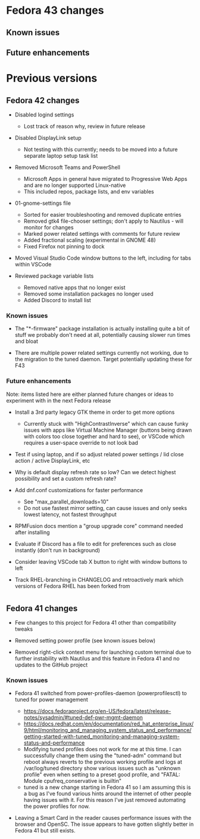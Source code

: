 # Fedora 43 changes


## Known issues


## Future enhancements

#
# Previous versions
## Fedora 42 changes
- Disabled logind settings
    - Lost track of reason why, review in future release

- Disabled DisplayLink setup
    - Not testing with this currently; needs to be moved into a future separate laptop setup task list

- Removed Microsoft Teams and PowerShell
    - Microsoft Apps in general have migrated to Progressive Web Apps and are no longer supported Linux-native
    - This included repos, package lists, and env variables

- 01-gnome-settings file
    - Sorted for easier troubleshooting and removed duplicate entries
    - Removed gtk4 file-chooser settings; don't apply to Nautilus - will monitor for changes
    - Marked power related settings with comments for future review
    - Added fractional scaling (experimental in GNOME 48)
    - Fixed Firefox not pinning to dock

- Moved Visual Studio Code window buttons to the left, including for tabs within VSCode

- Reviewed package variable lists
    - Removed native apps that no longer exist
    - Removed some installation packages no longer used
    - Added Discord to install list


### Known issues
- The "*-firmware" package installation is actually installing quite a bit of stuff we probably don't need at all, potentially causing slower run times and bloat

- There are multiple power related settings currently not working, due to the migration to the tuned daemon. Target potentially updating these for F43


### Future enhancements
Note: items listed here are either planned future changes or ideas to experiment with in the next Fedora release

- Install a 3rd party legacy GTK theme in order to get more options
    - Currently stuck with "HighContrastInverse" which can cause funky issues with apps like Virtual Machine Manager (buttons being drawn with colors too close together and hard to see), or VSCode which requires a user-space override to not look bad

- Test if using laptop, and if so adjust related power settings / lid close action / active DisplayLink, etc

- Why is default display refresh rate so low? Can we detect highest possibility and set a custom refresh rate?

- Add dnf.conf customizations for faster performance
    - See "max_parallel_downloads=10"
    - Do not use fastest mirror setting, can cause issues and only seeks lowest latency, not fastest throughput

- RPMFusion docs mention a "group upgrade core" command needed after installing

- Evaluate if Discord has a file to edit for preferences such as close instantly (don't run in background)

- Consider leaving VSCode tab X button to right with window buttons to left

- Track RHEL-branching in CHANGELOG and retroactively mark which versions of Fedora RHEL has been forked from

#
## Fedora 41 changes
- Few changes to this project for Fedora 41 other than compatibility tweaks

- Removed setting power profile (see known issues below)

- Removed right-click context menu for launching custom terminal due to further instability with Nautilus and this feature in Fedora 41 and no updates to the GitHub project


### Known issues

- Fedora 41 switched from power-profiles-daemon (powerprofilesctl) to tuned for power management
    - https://docs.fedoraproject.org/en-US/fedora/latest/release-notes/sysadmin/#tuned-def-pwr-mgmt-daemon
    - https://docs.redhat.com/en/documentation/red_hat_enterprise_linux/9/html/monitoring_and_managing_system_status_and_performance/getting-started-with-tuned_monitoring-and-managing-system-status-and-performance
    - Modifying tuned profiles does not work for me at this time. I can successfully change them using the "tuned-adm" command but reboot always reverts to the previous working profile and logs at /var/log/tuned directory show various issues such as "unknown profile" even when setting to a preset good profile, and "FATAL: Module cpufreq_conservative is builtin"
    - tuned is a new change starting in Fedora 41 so I am assuming this is a bug as I've found various hints around the internet of other people having issues with it. For this reason I've just removed automating the power profiles for now.

- Leaving a Smart Card in the reader causes performance issues with the browser and OpenSC. The issue appears to have gotten slightly better in Fedora 41 but still exists.